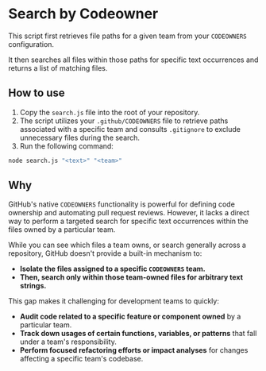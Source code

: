 # Search by Codeowner
This script first retrieves file paths for a given team from your `CODEOWNERS` configuration.

It then searches all files within those paths for specific text occurrences and returns a list of matching files.

## How to use
1. Copy the `search.js` file into the root of your repository.
2. The script utilizes your `.github/CODEOWNERS` file to retrieve paths associated with a specific team and consults `.gitignore` to exclude unnecessary files during the search.
3. Run the following command:
```zsh
node search.js "<text>" "<team>"
```

## Why
GitHub's native `CODEOWNERS` functionality is powerful for defining code ownership and automating pull request reviews. 
However, it lacks a direct way to perform a targeted search for specific text occurrences within the files owned by a particular team.

While you can see which files a team owns, or search generally across a repository, GitHub doesn't provide a built-in mechanism to:

- **Isolate the files assigned to a specific `CODEOWNERS` team.**
- **Then, search only within those team-owned files for arbitrary text strings.**
  
This gap makes it challenging for development teams to quickly:
- **Audit code related to a specific feature or component owned** by a particular team.
- **Track down usages of certain functions, variables, or patterns** that fall under a team's responsibility.
- **Perform focused refactoring efforts or impact analyses** for changes affecting a specific team's codebase.
